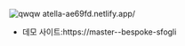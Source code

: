 
![qwqw](https://github.com/kangjinyong2/PhoneBook/assets/66777943/2fc92484-c525-4932-b8da-46eb898cc01e)
atella-ae69fd.netlify.app/

* 데모 사이트:https://master--bespoke-sfogli
